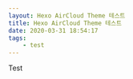```yaml
---
layout: Hexo AirCloud Theme 테스트
title: Hexo AirCloud Theme 테스트
date: 2020-03-31 18:54:17
tags:
    - test
---
```


Test